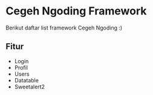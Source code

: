 # Cegeh Ngoding Framework
Berikut daftar list framework Cegeh Ngoding :)

## Fitur
- Login
- Profil
- Users
- Datatable
- Sweetalert2